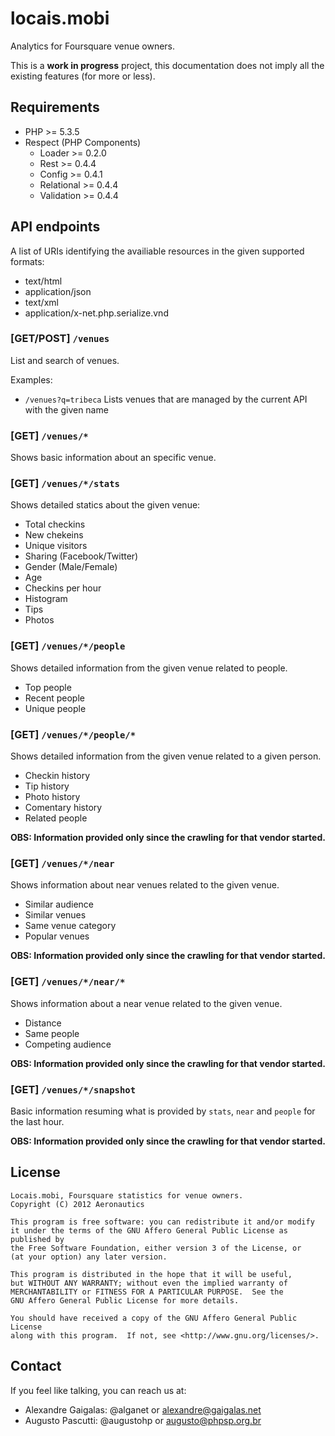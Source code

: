 locais.mobi
===========

Analytics for Foursquare venue owners.

This is a **work in progress** project, this documentation does not imply all 
the existing features (for more or less).

Requirements
------------

* PHP >= 5.3.5
* Respect (PHP Components)
    * Loader >= 0.2.0
    * Rest >= 0.4.4
    * Config >= 0.4.1
    * Relational >=  0.4.4
    * Validation >=  0.4.4

API endpoints
-------------

A list of URIs identifying the availiable resources in the given supported formats:

* text/html
* application/json
* text/xml
* application/x-net.php.serialize.vnd

### [GET/POST] `/venues`

List and search of venues.

Examples:

* `/venues?q=tribeca` Lists venues that are managed by the current API with the given name

### [GET] `/venues/*`

Shows basic information about an specific venue.

### [GET] `/venues/*/stats`

Shows detailed statics about the given venue:

* Total checkins
* New chekeins
* Unique visitors
* Sharing (Facebook/Twitter)
* Gender (Male/Female)
* Age
* Checkins per hour
* Histogram
* Tips
* Photos

### [GET] `/venues/*/people`

Shows detailed information from the given venue related to people.

* Top people
* Recent people
* Unique people

### [GET] `/venues/*/people/*`

Shows detailed information from the given venue related to a given person.

* Checkin history
* Tip history
* Photo history
* Comentary history
* Related people

**OBS: Information provided only since the crawling for that vendor started.**

### [GET] `/venues/*/near`

Shows information about near venues related to the given venue.

* Similar audience
* Similar venues
* Same venue category
* Popular venues

**OBS: Information provided only since the crawling for that vendor started.**

### [GET] `/venues/*/near/*`

Shows information about a near venue related to the given venue.

* Distance
* Same people
* Competing audience

**OBS: Information provided only since the crawling for that vendor started.**

### [GET] `/venues/*/snapshot`

Basic information resuming what is provided by `stats`, `near` and `people` for 
the last hour.

**OBS: Information provided only since the crawling for that vendor started.**

License
-------

    Locais.mobi, Foursquare statistics for venue owners.
    Copyright (C) 2012 Aeronautics

    This program is free software: you can redistribute it and/or modify
    it under the terms of the GNU Affero General Public License as published by
    the Free Software Foundation, either version 3 of the License, or
    (at your option) any later version.

    This program is distributed in the hope that it will be useful,
    but WITHOUT ANY WARRANTY; without even the implied warranty of
    MERCHANTABILITY or FITNESS FOR A PARTICULAR PURPOSE.  See the
    GNU Affero General Public License for more details.

    You should have received a copy of the GNU Affero General Public License
    along with this program.  If not, see <http://www.gnu.org/licenses/>.

Contact
-------

If you feel like talking, you can reach us at:

* Alexandre Gaigalas: @alganet or alexandre@gaigalas.net
* Augusto Pascutti: @augustohp or augusto@phpsp.org.br